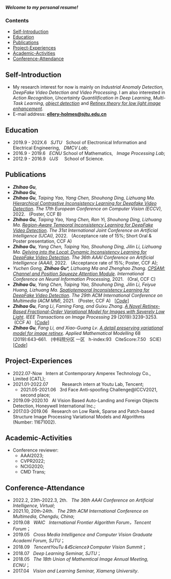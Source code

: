 ***Welcome to my personal resume!***

### Contents
- [Self-Introduction](#Self-Introduction)  
- [Education](#Education)  
- [Publications](#Publications)  
- [Project-Experiences](#Project-Experiences) 
- [Academic-Activities](#Academic-Activities)
- [Conference-Attendance](#Conference-Attendance)  

## Self-Introduction
- My research interest for now is mainly on _Industrial Anomaly Detection, DeepFake Video Detection and Video Processing_. I am also interested in _Action Recognition_, _Uncertainty Quantilification in Deep Learning_, _Multi-Task Learning_, _[object detection](https://github.com/Holmes-GU/Object-Detection)_ and _[Retinex theory for low light image enhancement](https://github.com/Holmes-GU/Image-Retinex)_.  
- E-mail address: **ellery-holmes@sjtu.edu.cn**

## Education
- 2019.9 - 202X.6 &nbsp;   _SJTU_ &nbsp; School of Electronical Information and Electrical Engineering, &nbsp;  _DMCV Lab_; 
- 2016.9 - 2019.6 &nbsp;   _ECNU_         School of Mathematics, &nbsp; _Image Processing Lab_;
- 2012.9 - 2016.9 &nbsp;   _UJS_  &nbsp;&nbsp;&nbsp; School of Science.

## Publications
* ***Zhihao Gu***,
* ***Zhihao Gu***,
* ***Zhihao Gu***, _Taiping Yao, Yang Chen, Shouhong Ding, Lizhuang Ma._ _[Hierarchical Contrastive Inconsistency Learning for Deepfake Video Detection]()_. *The 17th European Conference on Computer Vision (ECCV),* 2022.  &nbsp; (Poster, CCF B) &nbsp;
* ***Zhihao Gu***, _Taiping Yao, Yang Chen, Ran Yi, Shouhong Ding, Lizhuang Ma._ _[Region-Aware Temporal Inconsistency Learning for DeepFake Video Detection]()_. *The 31st International Joint Conference on Artificial Intelligence (IJCAI),* 2022. &nbsp; (Acceptance rate of 15%; Short Oral & Poster presentation, CCF A) &nbsp;
* ***Zhihao Gu***, _Yang Chen, Taiping Yao, Shouhong Ding, Jilin Li, Lizhuang Ma._ _[Delving into the Local: Dynamic Inconsistency Learning for DeepFake Video Detection](https://www.aaai.org/AAAI22Papers/AAAI-1978.GuZ.pdf)_. *The 36th AAAI Conference on Artificial Intelligence (AAAI),* 2022. &nbsp; (Acceptance rate of 15%; Poster, CCF A);
* _Yuchen Gong, ***Zhihao Gu<sup>*</sup>***, Lizhuang Ma and Zhenghao Zhang._ _[CPSAM: Channel and Position Squeeze Attention Module](https://link.springer.com/chapter/10.1007/978-3-030-92185-9_16)_. *International Conference on Neural Information Processing,* 2021. &nbsp; (Oral, CCF C) &nbsp;
* ***Zhihao Gu***, _Yang Chen, Taiping Yao, Shouhong Ding, Jilin Li, Feiyue Huang, Lizhuang Ma._ _[Spatiotemporal Inconsistency Learning for DeepFake Video Detection](https://dl.acm.org/doi/pdf/10.1145/3474085.3475508)_. *The 29th ACM International Conference on Multimedia (ACM MM),* 2021. &nbsp; (Poster, CCF A) &nbsp; [_[Code](https://github.com/Holmes-GU/Image-Retinex/tree/master/2019%20TIP%20retinex)_]
* ***Zhihao Gu***, _Fang Li_, _Faming Fang, and Guixu Zhang_. _[A Novel Retinex-Based Fractional-Order Variational Model for Images with Severely Low Light](https://ieeexplore.ieee.org/stamp/stamp.jsp?tp=&arnumber=8931682)_. *IEEE Transactions on Image Processing* 29 (2019):3239-3253. &nbsp;(CCF A) &nbsp; [_[Code](https://github.com/Holmes-GU/Image-Retinex/tree/master/2019%20TIP%20retinex)_] 
* ***Zhihao Gu***, _Fang Li, and Xiao-Guang Lv_. _[A detail preserving variational model for image retinex](https://www.sciencedirect.com/science/article/pii/S0307904X18305961)_. *Applied Mathematical Modelling* 68 (2019):643–661. &nbsp; (中科院分区 一区 &nbsp; h-index:93 &nbsp; CiteScore:7.50 &nbsp; SCIE) &nbsp; [_[Code](https://github.com/Holmes-GU/Image-Retinex/tree/master/2019%20AMM%20retinex)_]

## Project-Experiences
- 2022.07-Now &nbsp; Intern at Contemporary Amperex Technology Co., Limited (CATL);
- 2021.01-2022.07 &nbsp; &nbsp; &nbsp; &nbsp; &nbsp; Research intern at Youtu Lab, Tencent;
  - 2021.05-2021.06 &nbsp; 3rd Face Anti-spoofing Challenge@ICCV2021, second place;
- 2019.09-2020.10 &nbsp; AI Vision Based Auto-Landing and Foreign Objects Detection, Honeywell International Inc.; 
- 2017.03-2019.06 &nbsp; Research on Low Rank, Sparse and Patch-based Structure Image Processing Variational Models and Algorithms  &nbsp; (Number: 11671002).

## Academic-Activities
- Conference reviewer:
  -  AAAI2023;
  -  CVPR2022;
  -  NCIG2020;
  -  CMD Trans;


## Conference-Attendance
- 2022.2, 23th-2022.3, 2th. &nbsp; _The 36th AAAI Conference on Artificial Intelligence, Virtual_;
- 2021.10, 20th-24th. &nbsp; _The 29th ACM International Conference on Multimedia, Chengdu, China_;
- 2019.08 &nbsp; _WAIC &nbsp; International Frontier Algorithm Forum，Tencent Forum_；  
- 2019.05 &nbsp; _Cross Media Intelligence and Computer Vision Graduate Academi Forum, SJTU_；  
- 2018.09 &nbsp; _TencentYouTu &《Science》 Computer Vision Summit_；  
- 2018.07 &nbsp; _Deep Learning Seminar, SJTU_；  
- 2018.05 &nbsp; _The 18th Union of Mathemtical Image Annual Meeting, ECNU_；  
- 2017.04 &nbsp; _Vision and Learning Seminar, Xiameng University_.  


